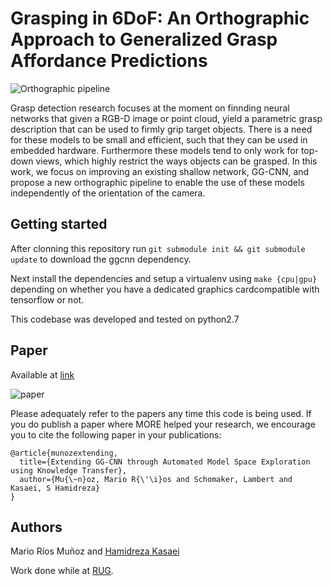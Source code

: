 # Grasping in 6DoF: An Orthographic Approach to Generalized Grasp Affordance Predictions

![Orthographic pipeline](https://github.com/m-rios/msc-thesis/blob/master/data/results/Plots/pipeline2.png)

Grasp detection research focuses at the moment on finnding neural networks that given a
RGB-D image or point cloud, yield a parametric grasp description that can be used to
firmly grip target objects. There is a need for these models to be small and efficient, such
that they can be used in embedded hardware. Furthermore these models tend to only
work for top-down views, which highly restrict the ways objects can be grasped. In this
work, we focus on improving an existing shallow network, GG-CNN, and propose a new
orthographic pipeline to enable the use of these models independently of the orientation
of the camera.

## Getting started

After clonning this repository run `git submodule init && git submodule update`
to download the ggcnn dependency.

Next install the dependencies and setup a virtualenv using `make {cpu|gpu}`
depending on whether you have a dedicated graphics cardcompatible with tensorflow or not.

This codebase was developed and tested on python2.7

## Paper
Available at [link](https://www.ai.rug.nl/oel/papers/extending_GG-CNN_OEL.pdf)

![paper](https://github.com/m-rios/msc-thesis/blob/master/paper.png)

Please adequately refer to the papers any time this code is being used. If you do publish a paper where MORE helped your research, we encourage you to cite the following paper in your publications:
```
@article{munozextending,
  title={Extending GG-CNN through Automated Model Space Exploration using Knowledge Transfer},
  author={Mu{\~n}oz, Mario R{\'\i}os and Schomaker, Lambert and Kasaei, S Hamidreza}
}
```

## Authors
Mario Ríos Muñoz and [Hamidreza Kasaei](https://hkasaei.github.io/)

Work done while at [RUG](https://www.rug.nl/).

